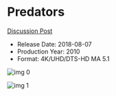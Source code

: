 # Predators

[Discussion Post](https://www.avsforum.com/threads/bass-eq-for-filtered-movies.2995212/post-57460324)

* Release Date: 2018-08-07
* Production Year: 2010
* Format: 4K/UHD/DTS-HD MA 5.1

![img 0](https://i.imgur.com/GfNulsh.jpg)

![img 1](https://i.imgur.com/2o8d1j9.jpg)

